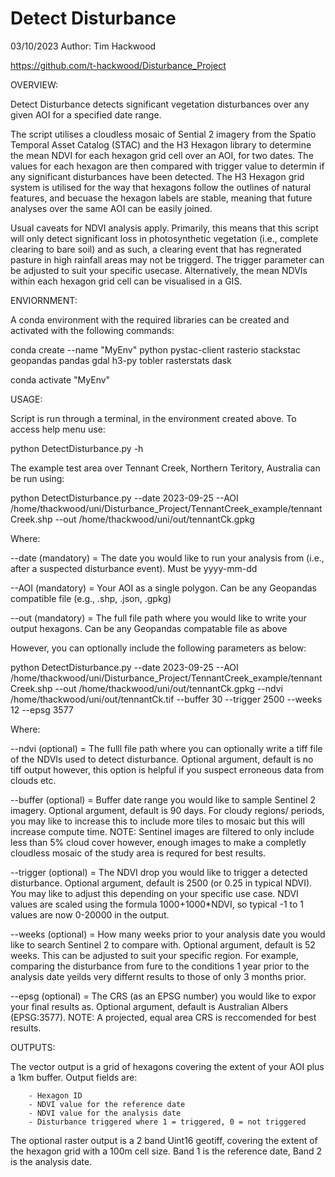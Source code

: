 # Detect Disturbance

03/10/2023
Author: Tim Hackwood

https://github.com/t-hackwood/Disturbance_Project

OVERVIEW:

Detect Disturbance detects significant vegetation disturbances over any given AOI for a specified date range. 

The script utilises a cloudless mosaic of Sential 2 imagery from the Spatio Temporal Asset Catalog (STAC) and the H3 Hexagon library 
to determine the mean NDVI for each hexagon grid cell over an AOI, for two dates. The values for each hexagon are then compared
with trigger value to determin if any significant disturbances have been detected. The H3 Hexagon grid system is utilised for
the way that hexagons follow the outlines of natural features, and becuase the hexagon labels are stable, meaning that future 
analyses over the same AOI can be easily joined. 

Usual caveats for NDVI analysis apply. Primarily, this means that this script will only detect significant loss in photosynthetic
vegetation (i.e., complete clearing to bare soil) and as such, a clearing event that has regnerated pasture in high rainfall areas
may not be triggerd. The trigger parameter can be adjusted to suit your specific usecase. Alternatively, the mean NDVIs within each hexagon grid cell can be visualised in a GIS.

ENVIORNMENT: 

A conda environment with the required libraries can be created and activated with the following commands:

conda create --name "MyEnv" python pystac-client rasterio stackstac geopandas pandas gdal h3-py tobler rasterstats dask

conda activate "MyEnv"

USAGE:

Script is run through a terminal, in the environment created above. To access help menu use: 

python DetectDisturbance.py -h

The example test area over Tennant Creek, Northern Teritory, Australia can be run using:

python DetectDisturbance.py --date 2023-09-25 --AOI /home/thackwood/uni/Disturbance_Project/TennantCreek_example/tennantCreek.shp  --out /home/thackwood/uni/out/tennantCk.gpkg

Where:

--date (mandatory) = 	The date you would like to run your analysis from (i.e., after a suspected disturbance event). Must be yyyy-mm-dd

--AOI (mandatory) = 	Your AOI as a single polygon. Can be any Geopandas compatible file (e.g., .shp, .json, .gpkg)

--out (mandatory) = 	The full file path where you would like to write your output hexagons. Can be any Geopandas compatable file as above

However, you can optionally include the following parameters as below:  

python DetectDisturbance.py --date 2023-09-25 --AOI /home/thackwood/uni/Disturbance_Project/TennantCreek_example/tennantCreek.shp  --out /home/thackwood/uni/out/tennantCk.gpkg  --ndvi /home/thackwood/uni/out/tennantCk.tif --buffer 30 --trigger 2500 --weeks 12 --epsg 3577

Where:

--ndvi (optional) = 	The fulll file path where you can optionally write a tiff file of the NDVIs used to detect disturbance. Optional argument,
			default is no tiff output however, this option is helpful if you suspect erroneous data from clouds etc.
					
--buffer (optional) = 	Buffer date range you would like to sample Sentinel 2 imagery. Optional argument, default is 90 days. For cloudy regions/
			periods, you may like to increase this to include more tiles to mosaic but this will increase compute time. NOTE: Sentinel
			images are filtered to only include less than 5% cloud cover however, enough images to make a completly cloudless mosaic
			of the study area is requred for best results. 
					  
--trigger (optional) =	The NDVI drop you would like to trigger a detected disturbance. Optional argument, default is 2500 (or 0.25 in typical NDVI).
			You may like to adjust this depending on your specific use case. NDVI values are scaled using the formula 1000+1000*NDVI, so
			typical -1 to 1 values are now 0-20000 in the output. 

--weeks (optional) =	How many weeks prior to your analysis date you would like to search Sentinel 2 to compare with. Optional argument, default is
			52 weeks. This can be adjusted to suit your specific region. For example, comparing the disturbance from fure to the 
			conditions 1 year prior to the analysis date yeilds very differnt results to those of only 3 months prior.

--epsg (optional) = 	The CRS (as an EPSG number) you would like to expor your final results as. Optional argument, default is Australian Albers
			(EPSG:3577). NOTE: A projected, equal area CRS is reccomended for best results.
						
OUTPUTS:

The vector output is a grid of hexagons covering the extent of your AOI plus a 1km buffer. Output fields are:

		- Hexagon ID
		- NDVI value for the reference date
		- NDVI value for the analysis date
		- Disturbance triggered where 1 = triggered, 0 = not triggered

The optional raster output is a 2 band Uint16 geotiff, covering the extent of the hexagon grid with a 100m cell size. Band 1 is the reference date, Band
2 is the analysis date. 
